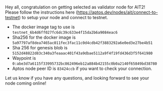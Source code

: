 Hey all, congratulation on getting selected as validator node for AIT2! Please follow the instructions here (https://aptos.dev/nodes/ait/connect-to-testnet) to setup your node and connect to testnet.
- The docker image tag to use is `testnet_6b4d6ff027fc6dc39c633e4f15da2b6a9084eac6`
- Sha256 for the docker image is `5a97797af8dea7465ac011fec3fac11c0d4cdb42f3883292a6e0ed3e27be4b51`
- Sha 256 for genesis blob is `5152d48822d83c340a3feaaac401f43a9dbae5112a9f4f19fd436d3f5f641980`
- Waypoint is `0:abe3d7a6115f33995732bc862496eb12a884b42155c0b0a2140f65849bd38780`
- Aptos node peer ID is `83424ccb` if you want to check your connection.

Let us know if you have any questions, and looking forward to see your node coming online!
